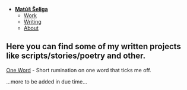 - [**Matúš Šeliga**](./index.md) <!-- Use `index.md` as well. `./` is a shortcut back to your home page `index.md` -->
    - [Work](work.md)
    - [Writing](writing.md)
    - [About](about.md)

## Here you can find some of my written projects like scripts/stories/poetry and other.

[One Word](https://github.com/shallowgator/english-for-designers/blob/main/01-one-word/index.md) - Short rumination on one word that ticks me off.

...more to be added in due time...


